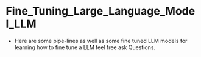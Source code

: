 # Fine_Tuning_Large_Language_Model_LLM
- Here are some pipe-lines as well as some fine tuned LLM models for learning how to fine tune a LLM feel free ask Questions.
